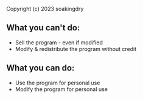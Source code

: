 Copyright (c) 2023 soakingdry 

## What you can't do:
   - Sell the program - even if modified
   - Modify & redistribute the program without credit

## What you can do:
  - Use the program for personal use
  - Modify the program for personal use
